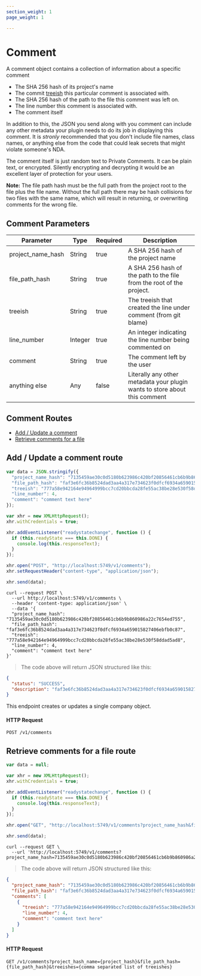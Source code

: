 ```yaml
---
section_weight: 1
page_weight: 1

---
```

# Comment

A comment object contains a collection of information about a specific comment

* The SHA 256 hash of its project's name
* The commit [treeish](https://git-scm.com/docs/gitglossary#Documentation/gitglossary.txt-aiddeftree-ishatree-ishalsotreeish) this particular comment is associated with.
* The SHA 256 hash of the path to the file this comment was left on.
* The line number this comment is associated with.
* The comment itself

In addition to this, the JSON you send along with you comment can include any other metadata your plugin needs to do its job in displaying this comment. It is _stronly_ recommended that you don't include file names, class names, or anything else from the code that could leak secrets that might violate someone's NDA.

The comment itself is just random text to Private Comments. It can be plain text, or encrypted. Silently encrypting and decrypting it would be an excellent layer of protection for your users.

**Note:** The file path hash must be the full path from the project root to the file plus the file name. Without the full path there may be hash collisions for two files with the same name, which will result in returning, or overwriting comments for the wrong file.

## Comment Parameters
|Parameter|Type|Required|Description|
|---------|----|--------|-----------|
| project_name_hash | String | true | A SHA 256 hash of the project name|
| file_path_hash | String | true | A SHA 256 hash of the path to the file from the root of the project.|
| treeish | String | true | The treeish that created the line under comment (from git blame)|
| line_number | Integer | true | An integer indicating the line number being commented on |
| comment | String | true | The comment left by the user |
| anything else | Any | false | Literally any other metadata your plugin wants to store about this comment |

## Comment Routes

* [Add / Update a comment](#add-update-a-comment-route)
* [Retrieve comments for a file](#retrieve-comments-for-a-file-route)

## Add / Update a comment route

```javascript
var data = JSON.stringify({
  "project_name_hash": "7135459ae30c0d5180b623986c420bf20856461cb6b9b860986a22c7654ed755",
  "file_path_hash": "faf3e6fc36b8524dad3aa4a317e734623f0dfcf6934a659015827406ebfb0c87",
  "treeish": "777a58e942164e94964999bcc7cd20bbcda28fe55ac38be28e530f58ddad5ad8",
  "line_number": 4,
  "comment": "comment text here"
});

var xhr = new XMLHttpRequest();
xhr.withCredentials = true;

xhr.addEventListener("readystatechange", function () {
  if (this.readyState === this.DONE) {
    console.log(this.responseText);
  }
});

xhr.open("POST", "http://localhost:5749/v1/comments");
xhr.setRequestHeader("content-type", "application/json");

xhr.send(data);
```

```shell
curl --request POST \
  --url http://localhost:5749/v1/comments \
  --header 'content-type: application/json' \
  --data '{
  "project_name_hash": "7135459ae30c0d5180b623986c420bf20856461cb6b9b860986a22c7654ed755",
  "file_path_hash": "faf3e6fc36b8524dad3aa4a317e734623f0dfcf6934a659015827406ebfb0c87",
  "treeish": "777a58e942164e94964999bcc7cd20bbcda28fe55ac38be28e530f58ddad5ad8",
  "line_number": 4,
  "comment": "comment text here"
}'
```

> The code above will return JSON structured like this:

```json
{
  "status": "SUCCESS",
  "description": "faf3e6fc36b8524dad3aa4a317e734623f0dfcf6934a659015827406ebfb0c87-4.json written"
}
```

This endpoint creates or updates a single company object.

#### HTTP Request

`POST /v1/comments`

## Retrieve comments for a file route

```javascript
var data = null;

var xhr = new XMLHttpRequest();
xhr.withCredentials = true;

xhr.addEventListener("readystatechange", function () {
  if (this.readyState === this.DONE) {
    console.log(this.responseText);
  }
});

xhr.open("GET", "http://localhost:5749/v1/comments?project_name_hash&file_path_hash=faf3e6fc36b8524dad3aa4a317e734623f0dfcf6934a659015827406ebfb0c87&treeishes=777a58e942164e94964999bcc7cd20bbcda28fe55ac38be28e530f58ddad5ad8%2C263fe246fb49b562e501427470efed926dc11cb9f8909be5b1987d3f2adff712");

xhr.send(data);
```

```shell
curl --request GET \
  --url 'http://localhost:5749/v1/comments?project_name_hash=7135459ae30c0d5180b623986c420bf20856461cb6b9b860986a22c7654ed755&file_path_hash=faf3e6fc36b8524dad3aa4a317e734623f0dfcf6934a659015827406ebfb0c87&treeishes=777a58e942164e94964999bcc7cd20bbcda28fe55ac38be28e530f58ddad5ad8%2C263fe246fb49b562e501427470efed926dc11cb9f8909be5b1987d3f2adff712'
```

> The code above will return JSON structured like this:

```json
{
  "project_name_hash": "7135459ae30c0d5180b623986c420bf20856461cb6b9b860986a22c7654ed755",
  "file_path_hash": "faf3e6fc36b8524dad3aa4a317e734623f0dfcf6934a659015827406ebfb0c87",
  "comments": [
    {
      "treeish": "777a58e942164e94964999bcc7cd20bbcda28fe55ac38be28e530f58ddad5ad8",
      "line_number": 4,
      "comment": "comment text here"
    }
  ]
}
```

#### HTTP Request

`GET /v1/comments?project_hash_name={project_hash}&file_path_hash={file_path_hash}&treeishes={comma separated list of treeishes}`

